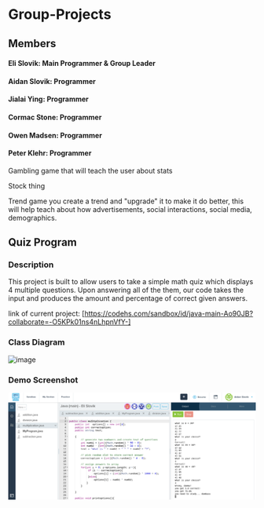 # Group-Projects





## Members
#### Eli Slovik: Main Programmer & Group Leader
#### Aidan Slovik: Programmer
#### Jialai Ying: Programmer
#### Cormac Stone: Programmer
#### Owen Madsen: Programmer
#### Peter Klehr: Programmer


Gambling game that will teach the user about stats

Stock thing 

Trend game you create a trend and "upgrade" it to make it do better, this will help teach about how advertisements, social interactions, social media, demographics.


## Quiz Program
### Description
This project is built to allow users to take a simple math quiz which displays 4 multiple questions. Upon answering all of the them, our code takes the input and produces the amount and percentage of correct given answers.

link of current project:
[https://codehs.com/sandbox/id/java-main-Ao90JB?collaborate=-O5KPk01ns4nLhpnVfY-]

### Class Diagram
![image](https://github.com/user-attachments/assets/42d016b5-a1da-4a9b-926c-2adada20b4b6)

### Demo Screenshot
![image](https://github.com/EliSlovik/Group-Project/blob/main/images%20&%20screenshots/quiz%20demonstration.png?raw=true)
